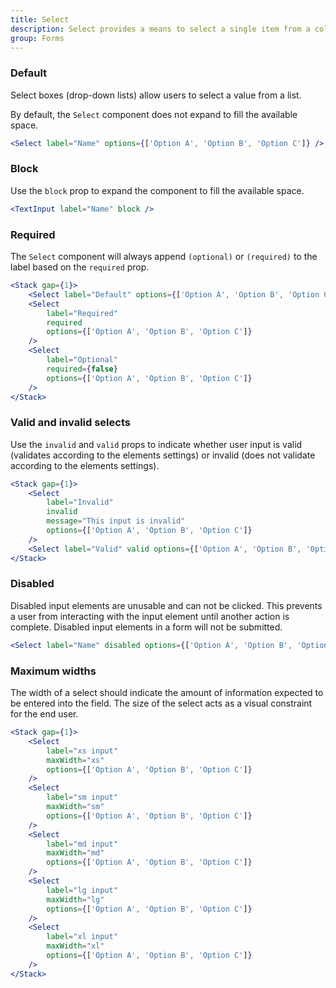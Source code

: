 ```yaml
---
title: Select
description: Select provides a means to select a single item from a collapsible list. Use of select helps to reduce input errors and screen space. It's commonly used to help users enter a value into a form field.
group: Forms
---
```


### Default

Select boxes (drop-down lists) allow users to select a value from a list.

By default, the `Select` component does not expand to fill the available space.

```jsx live
<Select label="Name" options={['Option A', 'Option B', 'Option C']} />
```

### Block

Use the `block` prop to expand the component to fill the available space.

```jsx live
<TextInput label="Name" block />
```

### Required

The `Select` component will always append `(optional)` or `(required)` to the label based on the `required` prop.

```jsx live
<Stack gap={1}>
	<Select label="Default" options={['Option A', 'Option B', 'Option C']} />
	<Select
		label="Required"
		required
		options={['Option A', 'Option B', 'Option C']}
	/>
	<Select
		label="Optional"
		required={false}
		options={['Option A', 'Option B', 'Option C']}
	/>
</Stack>
```

### Valid and invalid selects

Use the `invalid` and `valid` props to indicate whether user input is valid (validates according to the elements settings) or invalid (does not validate according to the elements settings).

```jsx live
<Stack gap={1}>
	<Select
		label="Invalid"
		invalid
		message="This input is invalid"
		options={['Option A', 'Option B', 'Option C']}
	/>
	<Select label="Valid" valid options={['Option A', 'Option B', 'Option C']} />
</Stack>
```

### Disabled

Disabled input elements are unusable and can not be clicked. This prevents a user from interacting with the input element until another action is complete. Disabled input elements in a form will not be submitted.

```jsx live
<Select label="Name" disabled options={['Option A', 'Option B', 'Option C']} />
```

### Maximum widths

The width of a select should indicate the amount of information expected to be entered into the field. The size of the select acts as a visual constraint for the end user.

```jsx live
<Stack gap={1}>
	<Select
		label="xs input"
		maxWidth="xs"
		options={['Option A', 'Option B', 'Option C']}
	/>
	<Select
		label="sm input"
		maxWidth="sm"
		options={['Option A', 'Option B', 'Option C']}
	/>
	<Select
		label="md input"
		maxWidth="md"
		options={['Option A', 'Option B', 'Option C']}
	/>
	<Select
		label="lg input"
		maxWidth="lg"
		options={['Option A', 'Option B', 'Option C']}
	/>
	<Select
		label="xl input"
		maxWidth="xl"
		options={['Option A', 'Option B', 'Option C']}
	/>
</Stack>
```
